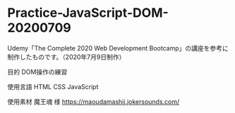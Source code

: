 # Practice-JavaScript-DOM-20200709
Udemy「The Complete 2020 Web Development Bootcamp」の講座を参考に制作したものです。（2020年7月9日制作）

目的
DOM操作の練習

使用言語
HTML CSS JavaScript

使用素材
魔王魂 様
https://maoudamashii.jokersounds.com/
